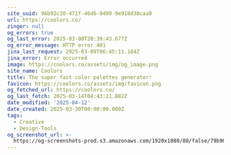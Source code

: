 ```yaml
---
site_uuid: 96b92c20-471f-46d6-9499-9e918d38caa9
url: https://coolors.co/
zinger: null
og_errors: true
og_last_error: 2025-03-08T20:39:43.677Z
og_error_message: HTTP error 401
jina_last_request: 2025-03-09T06:45:11.184Z
jina_error: Error occurred
image: https://coolors.co/assets/img/og_image.png
site_name: Coolors
title: The super fast color palettes generator!
favicon: https://coolors.co/assets/img/favicon.png
og_fetched_url: https://coolors.co/
og_last_fetch: 2025-03-14T04:43:11.882Z
date_modified: '2025-04-12'
date_created: 2025-03-30T00:00:00.000Z
tags:
  - Creative
  - Design-Tools
og_screenshot_url: >-
  https://og-screenshots-prod.s3.amazonaws.com/1920x1080/80/false/79b90a44f8fcb00c0fda2ba99275a70dba5d6a5246bc614990a40a0dfdaddd03.jpeg
---
```





